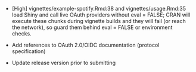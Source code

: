 * [High] vignettes/example-spotify.Rmd:38 and vignettes/usage.Rmd:35 load Shiny and call live OAuth providers without eval = FALSE; CRAN will execute these chunks during vignette builds and they will fail (or reach the network), so guard them behind eval = FALSE or environment checks.

* Add references to OAuth 2.0/OIDC documentation (protocol specification)

* Update release version prior to submitting